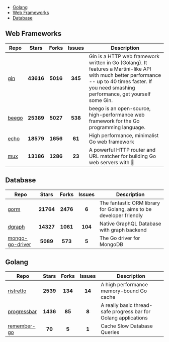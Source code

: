 
- [Golang](#golang)
- [Web Frameworks](#web-frameworks)
- [Database](#database)

## Web Frameworks

| Repo | Stars  | Forks  | Issues | Description |
| ---- | :----: | :----: | :----: | ----------- |
| [gin](https://github.com/gin-gonic/gin) | **43616** | **5016** | **345** | Gin is a HTTP web framework written in Go (Golang). It features a Martini-like API with much better performance -- up to 40 times faster. If you need smashing performance, get yourself some Gin. |
| [beego](https://github.com/astaxie/beego) | **25389** | **5027** | **538** | beego is an open-source, high-performance web framework for the Go programming language. |
| [echo](https://github.com/labstack/echo) | **18579** | **1656** | **61** | High performance, minimalist Go web framework |
| [mux](https://github.com/gorilla/mux) | **13186** | **1286** | **23** | A powerful HTTP router and URL matcher for building Go web servers with 🦍 |

## Database

| Repo | Stars  | Forks  | Issues | Description |
| ---- | :----: | :----: | :----: | ----------- |
| [gorm](https://github.com/go-gorm/gorm) | **21764** | **2476** | **6** | The fantastic ORM library for Golang, aims to be developer friendly |
| [dgraph](https://github.com/dgraph-io/dgraph) | **14327** | **1061** | **104** | Native GraphQL Database with graph backend |
| [mongo-go-driver](https://github.com/mongodb/mongo-go-driver) | **5089** | **573** | **5** | The Go driver for MongoDB |

## Golang

| Repo | Stars  | Forks  | Issues | Description |
| ---- | :----: | :----: | :----: | ----------- |
| [ristretto](https://github.com/dgraph-io/ristretto) | **2539** | **134** | **14** | A high performance memory-bound Go cache |
| [progressbar](https://github.com/schollz/progressbar) | **1436** | **85** | **8** | A really basic thread-safe progress bar for Golang applications |
| [remember-go](https://github.com/rocketlaunchr/remember-go) | **70** | **5** | **1** | Cache Slow Database Queries |
